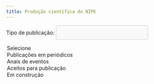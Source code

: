 ```yaml
---
title: Produção científica do NIPE
---
```

<style>
    select {
      width: 250px;
      padding: 10px;
      border: 1px solid #ccc;
      border-radius: 4px;
      background-color: #f9f9f9;
      font-size: 16px;
      color: #333;
      appearance: none;
      -webkit-appearance: none;
      -moz-appearance: none;
      background-image: url('seta.png');
      background-repeat: no-repeat;
      background-position: right 10px center;
    }

    /* Adicionando estilo para o container */
    .select-container {
      position: relative;
      width: 250px;
    }

    /* Adicionando estilo para a seta */
    .select-container::after {
      content: '';
      position: absolute;
      top: 50%;
      right: 10px;
      width: 10px;
      height: 10px;
      background: url('seta.png') no-repeat;
      transform: translateY(-50%);
      pointer-events: none;
    }
</style>


<body>

<label for="trabalhos">Tipo de publicação:</label>
<select name="trabalhos" id="trabalhos" onchange="handleSelection()">
  <option value="selecione">Selecione</option>
  <option value="periodicos">Publicações em periódicos</option>
  <option value="anais">Anais de eventos</option>
  <option value="aceitos">Aceitos para publicação</option>
  <option value="construindo">Em construção</option>
</select>

<p id="result"></p>

<div id="result"></div>
      
<script>
      function handleSelection() {
        var select = document.getElementById("trabalhos");
        var selectedValue = select.options[select.selectedIndex].value;
        var resultText;
        
        switch(selectedValue) {
          case 'selecione':
            resultText = `<p>Selecione um item.</p>`;
            break;
          case 'periodicos':
            resultText = `<hr>
            <h1>2025</h1> 
            <p> <a href="https://www.revistas.usp.br/ecoa/article/view/183129/213527"> Desigualdade de oportunidade educacional e o gap de desempenho entre escolas privadas e públicas</a>.
            Publicado na <a href = https://www.revistas.usp.br/ecoa> Revista de Economia Aplicada</a>. Autoria do Prof. Diogo Sobreira e coautoria do Prof. Jair Araujo (PPGER/UFC).
            </p>
            <p> <a href="https://www.bnb.gov.br/revista/ren/article/view/1617/2227"> Mais acesso ao crédito rural importa? Efeitos sobre a produção agropecuária cearense</a>.
            Publicado na <a href = https://www.bnb.gov.br/revista/ren/issue/view/265> Revista Econômica do Nordeste</a>. Autoria do Prof. Diogo Sobreira e coautoria dos professores do PPGER/UFC Jair Araujo, Francisco Tabosa, Edward Costa e Ahmad Khan.
            </p>
            </p>
            <p> <a href="https://muse.jhu.edu/pub/51/article/965532"> Climatic Factors in Economies of Scale: An Insight into Agricultural Productivity in the State of Ceará-Brazil</a>.
            Publicado no <a href = https://muse.jhu.edu/journal/258> The Journal of Developing Areas</a>. Autoria do Prof. Helson Gomes de Souza e coautoria do Prof. Francisco Taboea (PPGER/UFC).
            </p>
            <p> <a href="https://doi.org/10.61673/ren.2025.1661"> Desigualdade de Oportunidade no Acesso ao Ensino Superior nos Meios Urbano e Rural das Regiões Brasileiras</a>.
            Publicado na <a href = https://www.bnb.gov.br/revista/ren/index> Revista Econômica do Nordeste</a>. Coutoria do Prof. Helson Gomes de Souza.
            </p>
            <h1>2024</h1> 
            <p> <a href="http://dx.doi.org/10.9790/5933-1503020113"> On The Public Investment-Debt-Cash Linkages In The State Government Of Ceará</a>.
            Publicado no <a href = https://www.iosrjournals.org/iosr-jef.html> IOSR Journal of Economics and Finance</a>. Coautoria do Prof. Valdeir Monteiro.
            </p>
            <hr>
            `;
            break;
            case 'anais':
              resultText = `
              <hr> <h1> 2024</h1> 
              <p> (i) <a href = https://anpec.org.br/nordeste/2024/submissao/arquivos_identificados/047-f5025d3d152b6106179721f646cdc017.pdf>Mudanças na Política de Acesso ao Capital Público no Estado do Ceará: Efeitos Sobre o Crescimento Econômico e o Bem-Estar Social. </a>Em Anais do XXIX Encontro Regional de Economia. Autoria do Prof. Helson Gomes.</p>
              <p>(ii) <a href = https://anpec.org.br/nordeste/2024/submissao/arquivos_identificados/031-7ec509291211cee98d5634d76dde3822.pdf > Como as Mudanças nos Padrões Climáticos Incidem Sobre a Produtividade Agrícola? Uma Análise Para o Estado do Ceará.  </a> Em Anais do XXIX Encontro Regional de Economia. Coautoria do Prof. Helson Gomes.</p>
              <p>(iii) <a href = https://www.anpec.org.br/encontro/2024/submissao/files_I/i5-87c99924bcd49b597b686727ba80c19d.pdf > Does The Education of Leaders Affect Municipal Fiscal Conditions? Evidences From Brazil.  </a> Em Anais do LII Encontro Nacional de Economia. Coautoria do Prof. Helson Gomes.</p>
              <p>(iv) <a href = https://www.anpec.org.br/encontro/2024/submissao/files_I/i10-1016a51b22a67704a00965d038d5eb4b.pdf > Measuring the Relative Cost of Staying in Brazilian Municipalities. </a> Em Anais do LII Encontro Nacional de Economia. Coautoria do Prof. Helson Gomes.</p>
              <p> (v) <a href = https://www.anpec.org.br/encontro/2024/submissao/files_I/i12-357c3c82c6b5d0e369062ec4a5798996.pdf > Violência e Homicídios no Campo: Uma Análise doDiferencial de Homicídios em Municípios Rurais e Urbanos no Brasil. </a> Em Anais do LII Encontro Nacional de Economia. Coautoria do Prof. Helson Gomes.</p>
              <p>(vi) <a href = https://anpec.org.br/nordeste/2024/submissao/arquivos_identificados/135-07bc6c5b90274587e3cb46082a1e135c.pdf>. Eficiência Técnica na Produção de Lavouras Temporárias: Uma Abordagem de Metafronteira Estocástica. </a>Em Anais do XXIX Encontro Regional de Economia. Coautoria do Prof. Diogo Sobreira.</p>
              <p>(vii) <a href = https://www.anpec.org.br/encontro/2024/submissao/files_I/i11-f13c823864ba1240ae9d502929a2edba.docx > GapTecnológico e Eficiência Técnica na Produção de Lavouras Temporárias no Brasil. </a> Em Anais do LII Encontro Nacional de Economia. Coautoria do Prof. Diogo Sobreira. </p>
              <p>(viii) <a href = https://www.anpec.org.br/encontro/2024/submissao/files_I/i11-49da61ee8b726a3869bc226ea8754c89.docx > Rural Credit and Family Farming in the Northeast Region of Brazil. </a> Em Anais do LII Encontro Nacional de Economia. Coautoria do Prof. Diogo Sobreira. </p>
              <p>(ix) <a href = https://www.anpec.org.br/encontro/2024/submissao/files_I/i7-1be317e2274093f6416a3008716a58b9.pdf > Transmissão de Risco Entre os Mercados de Commodities: Uma Análise TVP-VAR e QVAR. </a> Em Anais do LII Encontro Nacional de Economia. Autoria do Prof. Valdeir Monteiro. </p>
              <p> (x) <a href = https://www.even3.com.br/anais/iv-econape/994476-analise-da-potencia-da-politica-monetaria-no-brasil-pos-pandemia-da-covid-19/ > Análise da Potência da Política Monetária no Brasil Pós-Pandemia da COVID-19. </a> Em Anais do IV ECONAPE. Coautoria do Prof. Áydano Ribeiro. </p>
              <hr>
              `;
            break;
            case 'aceitos':
              resultText = `
              <hr>
              <p>(i) Testing Kuznets' environmental hypothesis for the Legal Amazon: a nonlinear approach. Environment and Development Economics, 2025. Autoria do Prof. Helson Gomes.</p>
              <p>(ii) . Revista Econômica do Nordeste, 2025. Coautoria do Prof. Helson Gomes.</p>
              <p>(iii) Escolas em Tempo Integral e Desempenho no Enem: uma avaliação de impacto para o Estado do Ceará. Revista de Economia Aplicada, 2025. Coautoria do Prof. Helson Gomes.</p>
              <p>(iv) Evidências da Pandemia da Covid-19 no Retorno Educacional no Estado do Ceará. Revista Econômica do Nordeste, 2025. Coautoria do Prof. Áydano Ribeiro Leite.</p>
              <hr>
              `;
            break;
            case 'construindo':
              resultText = `
              <hr>
              <p>Nenhum item disponível!</p>
              <hr>
              `;
            break;
            default:
              resultText = "<span style='color:red;'>Seleção inválida.</span>";
        }
        
        document.getElementById("result").innerHTML = resultText;
      }
</script>

</body>
